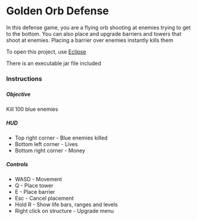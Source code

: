 <h1>Golden Orb Defense</h1>

<p>In this defense game, you are a flying orb shooting at enemies trying to get to the bottom. You can also place and upgrade barriers and towers that shoot at enemies. Placing a barrier over enemies instantly kills them</p>

<p>To open this project, use <a href="https://eclipse.org/">Eclipse</a></p>

<p>There is an executable jar file included</p>

<h3>Instructions<h3>

<h5>Objective</h5>
<p>Kill 100 blue enemies</p>

<h5>HUD</h5>
<ul>
  <li>Top right corner - Blue enemies killed</li>
  <li>Bottom left corner - Lives</li>
  <li>Bottom right corner - Money</li>
</ul>

<h5>Controls</h5>
<ul>
  <li>WASD - Movement</li>
  <li>Q - Place tower</li>
  <li>E - Place barrier</li>
  <li>Esc - Cancel placement</li>
  <li>Hold R - Show life bars, ranges and levels</li>
  <li>Right click on structure - Upgrade menu</li>
</ul>
